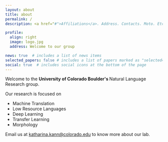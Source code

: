 ```yaml
---
layout: about
title: about
permalink: /
description: <a href="#">Affiliations</a>. Address. Contacts. Moto. Etc.

profile:
  align: right
  image: logo.jpg
  address: Welcome to our group

news: true  # includes a list of news items
selected_papers: false # includes a list of papers marked as "selected={true}"
social: true  # includes social icons at the bottom of the page
---
```


Welcome to the <b>University of Colorado Boulder's </b> Natural Language Research group.

Our research is focused on
- Machine Translation
- Low Resource Languages
- Deep Learning
- Transfer Learning
- Morphology

Email us at [katharina.kann@colorado.edu](katharina.kann@colorado.edu) to know more about our lab.
